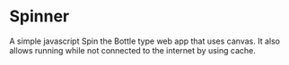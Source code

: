# Spinner

A simple javascript Spin the Bottle type web app that uses canvas. It also allows running while not connected to the internet by using cache.
